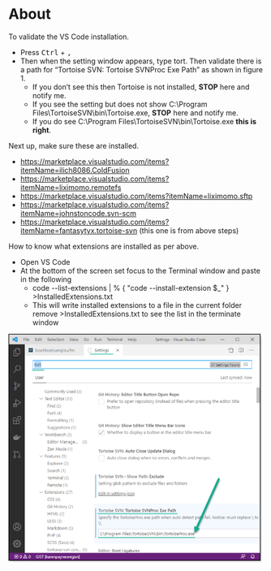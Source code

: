 # About

To validate the VS Code installation.

- Press <kbd>Ctrl</kbd> + <kbd>,</kbd>
- Then when the setting window appears, type tort. Then validate there is a path for “Tortoise SVN: Tortoise SVNProc Exe Path” as shown in figure 1.
  - If you don’t see this then Tortoise is not installed, **STOP** here and notify me.
  - If you see the setting but does not show C:\Program Files\TortoiseSVN\bin\Tortoise.exe, **STOP** here and notify me.
  - If you do see C:\Program Files\TortoiseSVN\bin\Tortoise.exe **this is right**.

Next up, make sure these are installed.
- https://marketplace.visualstudio.com/items?itemName=ilich8086.ColdFusion
- https://marketplace.visualstudio.com/items?itemName=liximomo.remotefs
- https://marketplace.visualstudio.com/items?itemName=liximomo.sftp
- https://marketplace.visualstudio.com/items?itemName=johnstoncode.svn-scm
- https://marketplace.visualstudio.com/items?itemName=fantasytyx.tortoise-svn (this one is from above steps)

How to know what extensions are installed as per above.

- Open VS Code
- At the bottom of the screen set focus to the Terminal window and paste in the following
  - code --list-extensions | % { "code --install-extension $_" } >InstalledExtensions.txt
  - This will write installed extensions to a file in the current folder remove >InstalledExtensions.txt to see the list in the terminate window



![sss](images/figure1.png)
